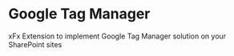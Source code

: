 # Google Tag Manager

xFx Extension to implement Google Tag Manager solution on your SharePoint sites